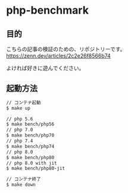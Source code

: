 # php-benchmark

## 目的
こちらの記事の検証のための、リポジトリーです。
https://zenn.dev/articles/2c2e26f8566b74

よければ好きに遊んでください。

## 起動方法
```sh
// コンテナ起動
$ make up

// php 5.6
$ make bench/php56
// php 7.0
$ make bench/php70
// php 7.4
$ make bench/php74
// php 8.0
$ make bench/php80
// php 8.0 with jit
$ make bench/php80-jit

// コンテナ終了
$ make down
```
